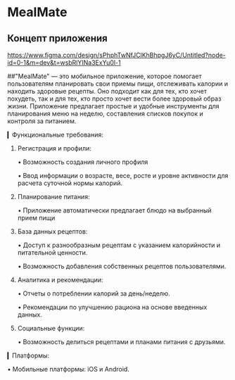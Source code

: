 # MealMate
## Концепт приложения
https://www.figma.com/design/sPhphTwNfJClKhBhpgJ6yC/Untitled?node-id=0-1&m=dev&t=wsbRlYINa3ExYu0l-1

##"MealMate" — это мобильное приложение, которое помогает пользователям планировать свои приемы пищи, отслеживать калории и находить здоровые рецепты. Оно подходит как для тех, кто хочет похудеть, так и для тех, кто просто хочет вести более здоровый образ жизни. Приложение предлагает простые и удобные инструменты для планирования меню на неделю, составления списков покупок и контроля за питанием.

▎Функциональные требования:

1. Регистрация и профили:

   • Возможность создания личного профиля 

   • Ввод информации о возрасте, весе, росте и уровне активности для расчета суточной нормы калорий.

2. Планирование питания:

   • Приложение автоматически предлагает блюдо на выбранный прием пищи

3. База данных рецептов:

   • Доступ к разнообразным рецептам с указанием калорийности и питательной ценности.

   • Возможность добавления собственных рецептов пользователями.

4. Аналитика и рекомендации:

   • Отчеты о потреблении калорий за день/неделю.

   • Рекомендации по улучшению рациона на основе введенных данных.

5. Социальные функции:

   • Возможность делиться рецептами и планами питания с друзьями.

▎Платформы:

• Мобильные платформы: iOS и Android.
